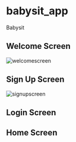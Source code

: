 # babysit_app

Babysit

## Welcome Screen

![welcomescreen](https://user-images.githubusercontent.com/79625013/109113276-94b61180-776e-11eb-9328-af8b65334530.JPG)

## Sign Up Screen
![signupscreen](https://user-images.githubusercontent.com/79625013/109113445-dba40700-776e-11eb-928f-e6685378bd01.JPG)

## Login Screen

## Home Screen

